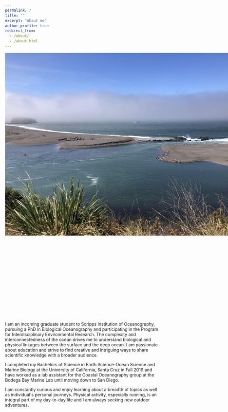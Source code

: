 ```yaml
---
permalink: /
title: ""
excerpt: "About me"
author_profile: true
redirect_from: 
  - /about/
  - /about.html
---
```


<center>
    <div style="width:800px; height:800px">
<img src="/images/Jenner_RR_Mouth.jpg"/>
    </div>
</center>
<br> </br>
<br> </br>

I am an incoming graduate student to Scripps Institution of Oceanography, pursuing a PhD in Biological Oceanography and participating in the Program for Interdisciplinary Environmental Research. The complexity and interconnectedness of the ocean drives me to understand biological and physical linkages between the surface and the deep ocean. I am passionate about education and strive to find creative and intriguing ways to share scientific knowledge with a broader audience.

I completed my Bachelors of Science in Earth Science-Ocean Science and Marine Biology at the University of California, Santa Cruz in Fall 2019 and have worked as a lab assistant for the Coastal Oceanography group at the Bodega Bay Marine Lab until moving down to San Diego.

I am constantly curious and enjoy learning about a breadth of topics as well as individual's personal journeys. Physical activity, especially running, is an integral part of my day-to-day life and I am always seeking new outdoor adventures. 